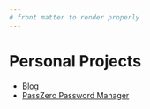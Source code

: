 ```yaml
---
# front matter to render properly
---
```


# Personal Projects

* [Blog](https://boompig.herokuapp.com/)
* [PassZero Password Manager](https://passzero.herokuapp.com/)
